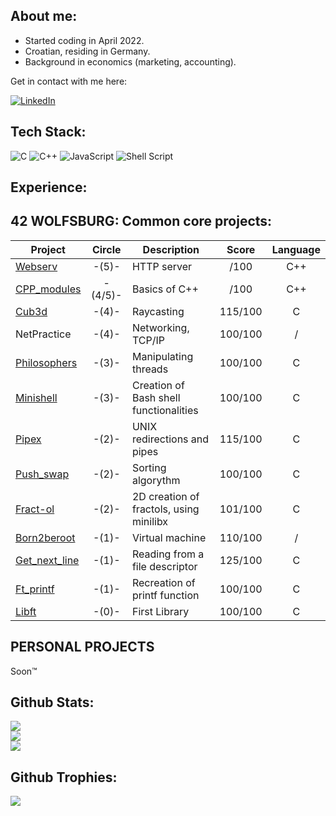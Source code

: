 ## About me:

* Started coding in April 2022.
* Croatian, residing in Germany.
* Background in economics (marketing, accounting).

Get in contact with me here:</p> 
[![LinkedIn](https://img.shields.io/badge/LinkedIn-%230077B5.svg?logo=linkedin&logoColor=white)](https://www.linkedin.com/in/tomislav-bolkovac-223245245/)


## Tech Stack:
![C](https://img.shields.io/badge/c-%2300599C.svg?style=for-the-badge&logo=c&logoColor=white) ![C++](https://img.shields.io/badge/c++-%2300599C.svg?style=for-the-badge&logo=c%2B%2B&logoColor=white)
![JavaScript](https://img.shields.io/badge/javascript-%23323330.svg?style=for-the-badge&logo=javascript&logoColor=%23F7DF1E) ![Shell Script](https://img.shields.io/badge/shell_script-%23121011.svg?style=for-the-badge&logo=gnu-bash&logoColor=white)

## Experience:

<h2 align="left">42 WOLFSBURG: Common core projects:</h2>

| Project| Circle  | Description     | Score    | Language |
|--------|:-------:|-----------------|:--------:|:--------:|
|[Webserv]()|-(5)-|HTTP server| /100|C++|
|[CPP_modules](https://github.com/Valsimot42/42_CPP_Modules/tree/master)|-(4/5)-|Basics of C++| /100|C++|
|[Cub3d](https://github.com/Valsimot42/42_cub3d)|-(4)-|Raycasting|115/100|C|
|NetPractice|-(4)-|Networking, TCP/IP|100/100|/|
|[Philosophers](https://github.com/Valsimot42/42_philosophers)|-(3)-|Manipulating threads|100/100|C|
|[Minishell](https://github.com/Valsimot42/minishell)|-(3)-|Creation of Bash shell functionalities|100/100|C|
|[Pipex](https://github.com/Valsimot42/Pipex)|-(2)-|UNIX redirections and pipes|115/100| C|
|[Push_swap](https://github.com/Valsimot42/Push_Swap)|-(2)-|Sorting algorythm|100/100|C|
|[Fract-ol](https://github.com/Valsimot42/Fract-ol)|-(2)-|2D creation of fractols, using minilibx|101/100|C|
|[Born2beroot](https://github.com/Valsimot42/42_born2beroot)|-(1)-|Virtual machine|110/100|/|
|[Get_next_line](https://github.com/Valsimot42/GNL)|-(1)-|Reading from a file descriptor|125/100|C|
|[Ft_printf](https://github.com/Valsimot42/ft_printf)|-(1)-|Recreation of printf function|100/100|C|
|[Libft](https://github.com/Valsimot42/Libft)|-(0)-|First Library|100/100|C|


<h2 align="left">PERSONAL PROJECTS</h2>

Soon™

## Github Stats:
![](https://github-readme-stats.vercel.app/api?username=Valsimot42&theme=dark&hide_border=false&include_all_commits=false&count_private=false)<br/>
![](https://github-readme-streak-stats.herokuapp.com/?user=Valsimot42&theme=dark&hide_border=false)<br/>
![](https://github-readme-stats.vercel.app/api/top-langs/?username=Valsimot42&theme=dark&hide_border=false&include_all_commits=false&count_private=false&layout=compact)

## Github Trophies:
![](https://github-profile-trophy.vercel.app/?username=Valsimot42&theme=radical&no-frame=false&no-bg=false&margin-w=4)






